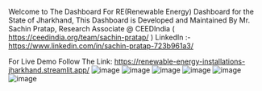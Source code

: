Welcome to The Dashboard For RE(Renewable Energy) Dashboard for the State of Jharkhand,
This Dashboard is Developed and Maintained By 
Mr. Sachin Pratap, Research Associate @ CEEDIndia ( https://ceedindia.org/team/sachin-pratap/ )
LinkedIn :- https://www.linkedin.com/in/sachin-pratap-723b961a3/

For Live Demo Follow The Link: https://renewable-energy-installations-jharkhand.streamlit.app/
![image](https://github.com/sachinceed/RE-Installations_JH/assets/132982389/301641f3-6ff6-4c73-9b52-4e7cb484c651)
![image](https://github.com/sachinceed/RE-Installations_JH/assets/132982389/92a2bd8e-5630-4e84-b7d7-1f78932ee91e)
![image](https://github.com/sachinceed/RE-Installations_JH/assets/132982389/5d521038-9da6-4888-b1f6-564b1ad58447)
![image](https://github.com/sachinceed/RE-Installations_JH/assets/132982389/f2eafe8a-d409-43b2-a0b1-62d7baedf261)
![image](https://github.com/sachinceed/RE-Installations_JH/assets/132982389/8a5880dc-fbc2-4224-a6cc-b8d07318eb01)
![image](https://github.com/sachinceed/RE-Installations_JH/assets/132982389/5b521ef2-5841-424e-aabd-715c5db4462e)

